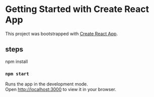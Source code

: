 # Getting Started with Create React App

This project was bootstrapped with [Create React App](https://github.com/facebook/create-react-app).

## steps
npm install

### `npm start`

Runs the app in the development mode.\
Open [http://localhost:3000](http://localhost:3000/shipments/track/:trackingNumber) to view it in your browser.

